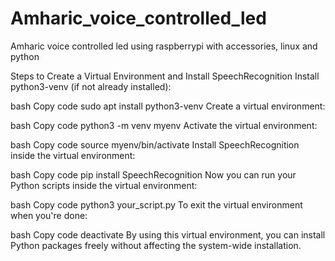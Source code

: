 # Amharic_voice_controlled_led
Amharic voice controlled led using raspberrypi with accessories, linux and python

Steps to Create a Virtual Environment and Install SpeechRecognition
Install python3-venv (if not already installed):

bash
Copy code
sudo apt install python3-venv
Create a virtual environment:

bash
Copy code
python3 -m venv myenv
Activate the virtual environment:

bash
Copy code
source myenv/bin/activate
Install SpeechRecognition inside the virtual environment:

bash
Copy code
pip install SpeechRecognition
Now you can run your Python scripts inside the virtual environment:

bash
Copy code
python3 your_script.py
To exit the virtual environment when you're done:

bash
Copy code
deactivate
By using this virtual environment, you can install Python packages freely without affecting the system-wide installation.
